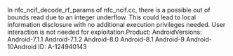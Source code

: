 In nfc_ncif_decode_rf_params of nfc_ncif.cc, there is a possible out of bounds read due to an integer underflow. This could lead to local information disclosure with no additional execution privileges needed. User interaction is not needed for exploitation.Product: AndroidVersions: Android-7.1.1 Android-7.1.2 Android-8.0 Android-8.1 Android-9 Android-10Android ID: A-124940143